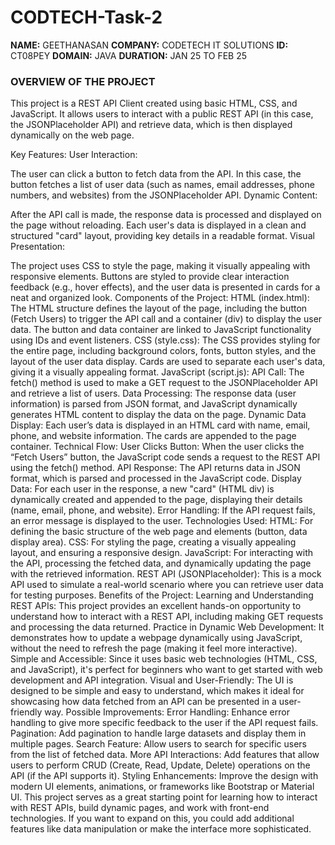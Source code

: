 # CODTECH-Task-2
**NAME:** GEETHANASAN
**COMPANY:** CODETECH IT SOLUTIONS
**ID:** CT08PEY
**DOMAIN:** JAVA
**DURATION:** JAN 25 TO FEB 25


### OVERVIEW OF THE PROJECT


This project is a REST API Client created using basic HTML, CSS, and JavaScript. It allows users to interact with a public REST API (in this case, the JSONPlaceholder API) and retrieve data, which is then displayed dynamically on the web page.

Key Features:
User Interaction:

The user can click a button to fetch data from the API.
In this case, the button fetches a list of user data (such as names, email addresses, phone numbers, and websites) from the JSONPlaceholder API.
Dynamic Content:

After the API call is made, the response data is processed and displayed on the page without reloading.
Each user's data is displayed in a clean and structured "card" layout, providing key details in a readable format.
Visual Presentation:

The project uses CSS to style the page, making it visually appealing with responsive elements.
Buttons are styled to provide clear interaction feedback (e.g., hover effects), and the user data is presented in cards for a neat and organized look.
Components of the Project:
HTML (index.html):
The HTML structure defines the layout of the page, including the button (Fetch Users) to trigger the API call and a container (div) to display the user data.
The button and data container are linked to JavaScript functionality using IDs and event listeners.
CSS (style.css):
The CSS provides styling for the entire page, including background colors, fonts, button styles, and the layout of the user data display.
Cards are used to separate each user's data, giving it a visually appealing format.
JavaScript (script.js):
API Call: The fetch() method is used to make a GET request to the JSONPlaceholder API and retrieve a list of users.
Data Processing: The response data (user information) is parsed from JSON format, and JavaScript dynamically generates HTML content to display the data on the page.
Dynamic Data Display: Each user’s data is displayed in an HTML card with name, email, phone, and website information. The cards are appended to the page container.
Technical Flow:
User Clicks Button: When the user clicks the “Fetch Users” button, the JavaScript code sends a request to the REST API using the fetch() method.
API Response: The API returns data in JSON format, which is parsed and processed in the JavaScript code.
Display Data: For each user in the response, a new "card" (HTML div) is dynamically created and appended to the page, displaying their details (name, email, phone, and website).
Error Handling: If the API request fails, an error message is displayed to the user.
Technologies Used:
HTML: For defining the basic structure of the web page and elements (button, data display area).
CSS: For styling the page, creating a visually appealing layout, and ensuring a responsive design.
JavaScript: For interacting with the API, processing the fetched data, and dynamically updating the page with the retrieved information.
REST API (JSONPlaceholder): This is a mock API used to simulate a real-world scenario where you can retrieve user data for testing purposes.
Benefits of the Project:
Learning and Understanding REST APIs: This project provides an excellent hands-on opportunity to understand how to interact with a REST API, including making GET requests and processing the data returned.
Practice in Dynamic Web Development: It demonstrates how to update a webpage dynamically using JavaScript, without the need to refresh the page (making it feel more interactive).
Simple and Accessible: Since it uses basic web technologies (HTML, CSS, and JavaScript), it's perfect for beginners who want to get started with web development and API integration.
Visual and User-Friendly: The UI is designed to be simple and easy to understand, which makes it ideal for showcasing how data fetched from an API can be presented in a user-friendly way.
Possible Improvements:
Error Handling: Enhance error handling to give more specific feedback to the user if the API request fails.
Pagination: Add pagination to handle large datasets and display them in multiple pages.
Search Feature: Allow users to search for specific users from the list of fetched data.
More API Interactions: Add features that allow users to perform CRUD (Create, Read, Update, Delete) operations on the API (if the API supports it).
Styling Enhancements: Improve the design with modern UI elements, animations, or frameworks like Bootstrap or Material UI.
This project serves as a great starting point for learning how to interact with REST APIs, build dynamic pages, and work with front-end technologies. If you want to expand on this, you could add additional features like data manipulation or make the interface more sophisticated.
